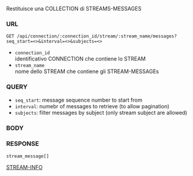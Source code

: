 

Restituisce una COLLECTION di STREAMS-MESSAGES


### URL
```
GET /api/connection/:connection_id/stream/:stream_name/messages?seq_start=<>&interval=<>&subjects=<>
```
- `connection_id`  
identificativo CONNECTION che contiene lo STREAM
- `stream_name`  
nome dello STREAM che contiene gli STREAM-MESSAGEs

### QUERY
- `seq_start`: message sequence number to start from
- `interval`: numebr of messages to retrieve (to allow pagination)
- `subjects`: filter messages by subject (only stream subject are allowed)

### BODY


### RESPONSE
```
stream_message[]
```
[STREAM-INFO](./def/stream-message.md)